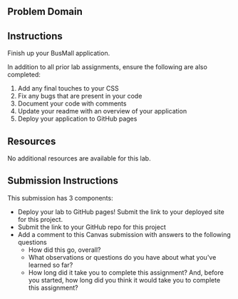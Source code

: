 ## Problem Domain

## Instructions

Finish up your BusMall application. 

In addition to all prior lab assignments, ensure the following are also completed:

1. Add any final touches to your CSS
1. Fix any bugs that are present in your code
1. Document your code with comments
1. Update your readme with an overview of your application
1. Deploy your application to GitHub pages

## Resources
No additional resources are available for this lab.

## Submission Instructions

This submission has 3 components:
- Deploy your lab to GitHub pages! Submit the link to your deployed site for this project.
- Submit the link to your GitHub repo for this project
- Add a comment to this Canvas submission with answers to the following questions
  - How did this go, overall?
  - What observations or questions do you have about what you've learned so far?
  - How long did it take you to complete this assignment? And, before you started, how long did you think it would take you to complete this assignment?